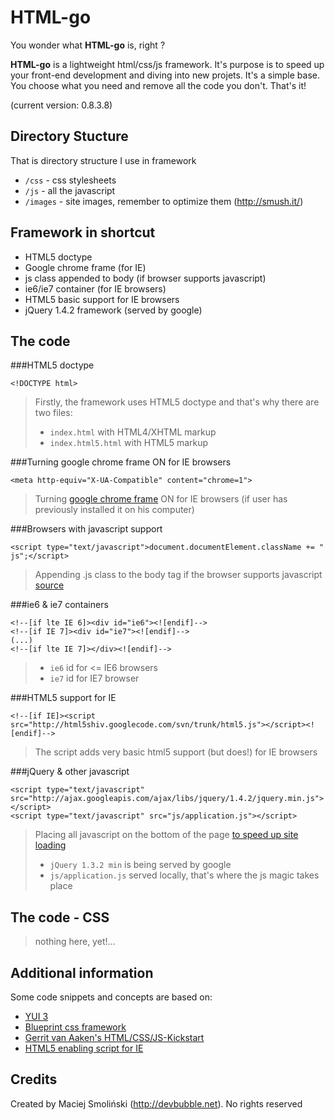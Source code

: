 # HTML-go

You wonder what **HTML-go** is, right ?
  
  
**HTML-go** is a lightweight html/css/js framework.
It's purpose is to speed up your front-end development and diving into new projets. 
It's a simple base. You choose what you need and remove all the code you don't. That's it!

(current version: 0.8.3.8)

## Directory Stucture

That is directory structure I use in framework

* `/css` - css stylesheets
* `/js` - all the javascript
* `/images` - site images, remember to optimize them (<http://smush.it/>)

## Framework in shortcut

* HTML5 doctype
* Google chrome frame (for IE)
* js class appended to body (if browser supports javascript)
* ie6/ie7 container (for IE browsers)
* HTML5 basic support for IE browsers
* jQuery 1.4.2 framework (served by google)


## The code

###HTML5 doctype

	<!DOCTYPE html>

> Firstly, the framework uses HTML5 doctype and that's why there are two files:
>
> * `index.html` with HTML4/XHTML markup
> * `index.html5.html` with HTML5 markup


###Turning google chrome frame ON for IE browsers

	<meta http-equiv="X-UA-Compatible" content="chrome=1">

> Turning [google chrome frame](http://code.google.com/intl/pl-PL/chrome/chromeframe/) ON for IE browsers (if user has previously installed it on his computer)


###Browsers with javascript support

	<script type="text/javascript">document.documentElement.className += " js";</script>

> Appending .js class to the body tag if the browser supports javascript [source](http://www.webkrauts.de/2008/12/14/sehr-sehr-schnelle-seiten-website-performance-best-practice-teil-2/)


###ie6 & ie7 containers

	<!--[if lte IE 6]><div id="ie6"><![endif]-->
	<!--[if IE 7]><div id="ie7"><![endif]-->
	(...)
	<!--[if lte IE 7]></div><![endif]-->


> * `ie6` id for <= IE6 browsers
> * `ie7` id for IE7 browser


###HTML5 support for IE

	<!--[if IE]><script src="http://html5shiv.googlecode.com/svn/trunk/html5.js"></script><![endif]-->

> The script adds very basic html5 support (but does!) for IE browsers


###jQuery & other javascript

	<script type="text/javascript" src="http://ajax.googleapis.com/ajax/libs/jquery/1.4.2/jquery.min.js"></script>
	<script type="text/javascript" src="js/application.js"></script>

> Placing all javascript on the bottom of the page [to speed up site loading](http://developer.yahoo.com/performance/rules.html#js_bottom )
> 
> * `jQuery 1.3.2 min` is being served by google
> * `js/application.js` served locally, that's where the js magic takes place

## The code - CSS

> nothing here, yet!...

## Additional information

Some code snippets and concepts are based on:

* [YUI 3](http://developer.yahoo.com/yui/3/)
* [Blueprint css framework](http://blueprintcss.org) 
* [Gerrit van Aaken's HTML/CSS/JS-Kickstart](http://praegnanz.de/weblog/htmlcssjs-kickstart)
* [HTML5 enabling script for IE](http://remysharp.com/2009/01/07/html5-enabling-script/)


## Credits

Created by Maciej Smoliński (<http://devbubble.net>). No rights reserved